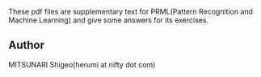 
These pdf files are supplementary text for PRML(Pattern Recognition and Machine Learning)
and give some answers for its exercises.

Author
-------------

MITSUNARI Shigeo(herumi at nifty dot com)
